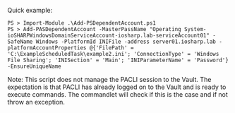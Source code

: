﻿Quick example:
```
PS > Import-Module .\Add-PSDependentAccount.ps1
PS > Add-PASDependentAccount -MasterPassName "Operating System-ioSHARPWindowsDomainServiceAccount-iosharp.lab-serviceAccount01" -SafeName Windows -PlatformId INIFile -address server01.iosharp.lab -platformAccountProperties @{'FilePath' = 'C:\ExampleScheduledTask\example2.ini'; 'ConnectionType' = 'Windows File Sharing'; 'INISection' = 'Main'; 'INIParameterName' = 'Password'} -EnsureUniqueName
```

Note: This script does not manage the PACLI session to the Vault. The expectation is that PACLI has already logged on to the Vault and is ready to execute commands. The commandlet will check if this is the case and if not throw an exception.